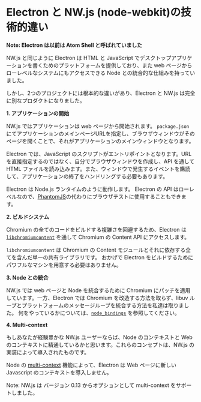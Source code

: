 # Electron と NW.js (node-webkit)の技術的違い

__Note: Electron は以前は Atom Shell と呼ばれていました__

NW.js と同じように Electron は HTML と JavaScript でデスクトップアプリケーションを書くためのプラットフォームを提供しており、また web ページからローレベルなシステムにもアクセスできる Node との統合的な仕組みを持っていました。

しかし、2つのプロジェクトには根本的な違いがあり、Electron と NW.js は完全に別なプロダクトになりました。

__1. アプリケーションの開始__

NW.js ではアプリケーションは web ページから開始されます。 `package.json` にてアプリケーションのメインページURLを指定し、ブラウザウィンドウがそのページを開くことで、それがアプリケーションのメインウィンドウとなります。

Electron では、JavaScript のスクリプトがエントリポイントとなります。URLを直接指定するのではなく、自分でブラウザウィンドウを作成し、API を通して HTML ファイルを読み込みます。また、ウィンドウで発生するイベントを購読して、アプリケーションの終了をハンドリングする必要もあります。

Electron は Node.js ランタイムのように動作します。 Electron の API はローレベルなので、[PhantomJS](http://phantomjs.org/)の代わりにブラウザテストに使用することもできます。

__2. ビルドシステム__

Chromium の全てのコードをビルドする複雑さを回避するため、Electron は [`libchromiumcontent`](https://github.com/brightray/libchromiumcontent) を通して Chromium の Content API にアクセスします。

`libchromiumcontent` は Chromium の Content モジュールとそれに依存する全てを含んだ単一の共有ライブラリです。
おかげで Electron をビルドするためにパワフルなマシンを用意する必要はありません。

__3. Node との統合__

NW.js では web ページと Node を統合するために Chromium にパッチを適用しています。一方、Electron では Chromium を改造する方法を取らず、libuv ループとプラットフォームのメッセージループを統合する方法を私達は取りました。
何をやっているかについては、[`node_bindings`][node-bindings] を参照してください。

__4. Multi-context__

もしあなたが経験豊かな NW.js ユーザーならば、Node のコンテキストと Web のコンテキストに精通しているかと思います。これらのコンセプトは、NW.js の実装によって導入されたものです。

Node の [multi-context](http://strongloop.com/strongblog/whats-new-node-js-v0-12-multiple-context-execution/) 機能によって、Electron は Web ページに新しい Javascript のコンテキストを導入しません。

Note: NW.js は バージョン 0.13 からオプションとして multi-context をサポートしました。

[node-bindings]: https://github.com/electron/electron/tree/master/atom/common
